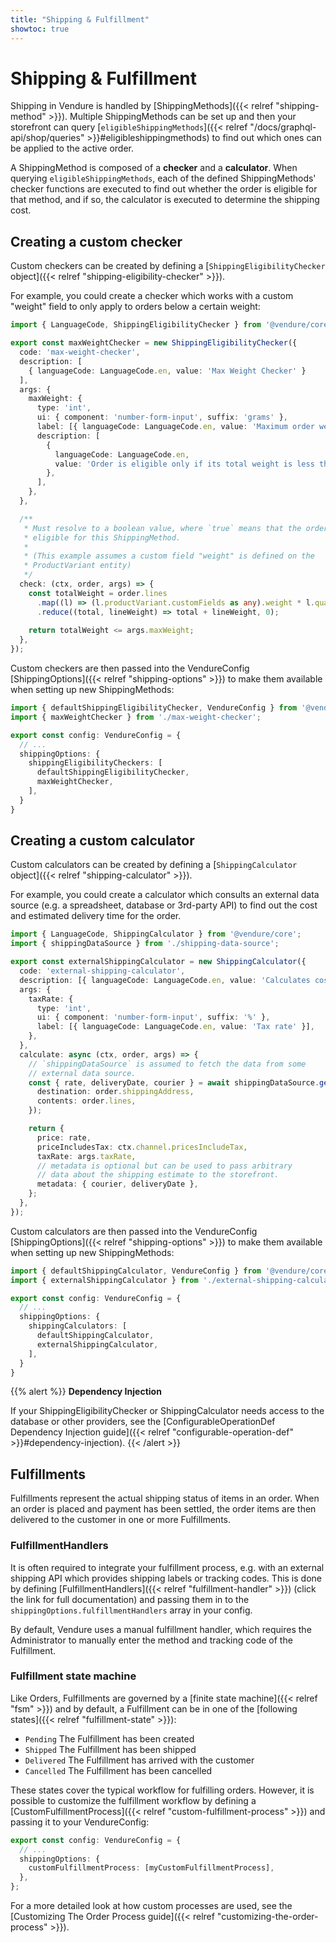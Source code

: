 ```yaml
---
title: "Shipping & Fulfillment"
showtoc: true
---
```

# Shipping & Fulfillment

Shipping in Vendure is handled by [ShippingMethods]({{< relref "shipping-method" >}}). Multiple ShippingMethods can be set up and then your storefront can query [`eligibleShippingMethods`]({{< relref "/docs/graphql-api/shop/queries" >}}#eligibleshippingmethods) to find out which ones can be applied to the active order.

A ShippingMethod is composed of a **checker** and a **calculator**. When querying `eligibleShippingMethods`, each of the defined ShippingMethods' checker functions are executed to find out whether the order is eligible for that method, and if so, the calculator is executed to determine the shipping cost.

## Creating a custom checker

Custom checkers can be created by defining a [`ShippingEligibilityChecker` object]({{< relref "shipping-eligibility-checker" >}}).

For example, you could create a checker which works with a custom "weight" field to only apply to orders below a certain weight:

```TypeScript
import { LanguageCode, ShippingEligibilityChecker } from '@vendure/core';

export const maxWeightChecker = new ShippingEligibilityChecker({
  code: 'max-weight-checker',
  description: [
    { languageCode: LanguageCode.en, value: 'Max Weight Checker' }
  ],
  args: {
    maxWeight: {
      type: 'int',
      ui: { component: 'number-form-input', suffix: 'grams' },
      label: [{ languageCode: LanguageCode.en, value: 'Maximum order weight' }],
      description: [
        {
          languageCode: LanguageCode.en,
          value: 'Order is eligible only if its total weight is less than the specified value',
        },
      ],
    },
  },

  /**
   * Must resolve to a boolean value, where `true` means that the order is
   * eligible for this ShippingMethod.
   *
   * (This example assumes a custom field "weight" is defined on the
   * ProductVariant entity)
   */
  check: (ctx, order, args) => {
    const totalWeight = order.lines
      .map((l) => (l.productVariant.customFields as any).weight * l.quantity)
      .reduce((total, lineWeight) => total + lineWeight, 0);
    
    return totalWeight <= args.maxWeight;
  },
});
```
Custom checkers are then passed into the VendureConfig [ShippingOptions]({{< relref "shipping-options" >}}) to make them available when setting up new ShippingMethods:

```TypeScript
import { defaultShippingEligibilityChecker, VendureConfig } from '@vendure/core';
import { maxWeightChecker } from './max-weight-checker';

export const config: VendureConfig = {
  // ...
  shippingOptions: {
    shippingEligibilityCheckers: [
      defaultShippingEligibilityChecker,
      maxWeightChecker,
    ],
  }
}
```

## Creating a custom calculator

Custom calculators can be created by defining a [`ShippingCalculator` object]({{< relref "shipping-calculator" >}}).

For example, you could create a calculator which consults an external data source (e.g. a spreadsheet, database or 3rd-party API) to find out the cost and estimated delivery time for the order.

```TypeScript
import { LanguageCode, ShippingCalculator } from '@vendure/core';
import { shippingDataSource } from './shipping-data-source';

export const externalShippingCalculator = new ShippingCalculator({
  code: 'external-shipping-calculator',
  description: [{ languageCode: LanguageCode.en, value: 'Calculates cost from external source' }],
  args: {
    taxRate: {
      type: 'int',
      ui: { component: 'number-form-input', suffix: '%' },
      label: [{ languageCode: LanguageCode.en, value: 'Tax rate' }],
    },
  },
  calculate: async (ctx, order, args) => {
    // `shippingDataSource` is assumed to fetch the data from some
    // external data source.
    const { rate, deliveryDate, courier } = await shippingDataSource.getRate({
      destination: order.shippingAddress,
      contents: order.lines,
    });

    return { 
      price: rate, 
      priceIncludesTax: ctx.channel.pricesIncludeTax,
      taxRate: args.taxRate,
      // metadata is optional but can be used to pass arbitrary
      // data about the shipping estimate to the storefront.
      metadata: { courier, deliveryDate },
    };
  },
});
```

Custom calculators are then passed into the VendureConfig [ShippingOptions]({{< relref "shipping-options" >}}) to make them available when setting up new ShippingMethods:

```TypeScript
import { defaultShippingCalculator, VendureConfig } from '@vendure/core';
import { externalShippingCalculator } from './external-shipping-calculator';

export const config: VendureConfig = {
  // ...
  shippingOptions: {
    shippingCalculators: [
      defaultShippingCalculator,
      externalShippingCalculator,
    ],
  }
}
```

{{% alert %}}
**Dependency Injection**

If your ShippingEligibilityChecker or ShippingCalculator needs access to the database or other providers, see the [ConfigurableOperationDef Dependency Injection guide]({{< relref "configurable-operation-def" >}}#dependency-injection).
{{< /alert >}}

## Fulfillments

Fulfillments represent the actual shipping status of items in an order. When an order is placed and payment has been settled, the order items are then delivered to the customer in one or more Fulfillments.

### FulfillmentHandlers

It is often required to integrate your fulfillment process, e.g. with an external shipping API which provides shipping labels or tracking codes. This is done by defining [FulfillmentHandlers]({{< relref "fulfillment-handler" >}}) (click the link for full documentation) and passing them in to the `shippingOptions.fulfillmentHandlers` array in your config.

By default, Vendure uses a manual fulfillment handler, which requires the Administrator to manually enter the method and tracking code of the Fulfillment.

### Fulfillment state machine

Like Orders, Fulfillments are governed by a [finite state machine]({{< relref "fsm" >}}) and by default, a Fulfillment can be in one of the [following states]({{< relref "fulfillment-state" >}}):

* `Pending` The Fulfillment has been created
* `Shipped` The Fulfillment has been shipped
* `Delivered` The Fulfillment has arrived with the customer
* `Cancelled` The Fulfillment has been cancelled 

These states cover the typical workflow for fulfilling orders. However, it is possible to customize the fulfillment workflow by defining a [CustomFulfillmentProcess]({{< relref "custom-fulfillment-process" >}}) and passing it to your VendureConfig:

```TypeScript
export const config: VendureConfig = {
  // ...
  shippingOptions: {
    customFulfillmentProcess: [myCustomFulfillmentProcess],
  },
};
```

For a more detailed look at how custom processes are used, see the [Customizing The Order Process guide]({{< relref "customizing-the-order-process" >}}).
